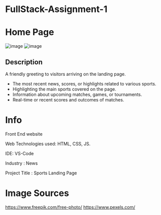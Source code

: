 # FullStack-Assignment-1

# Home Page
![image](https://github.com/BharatKumarG/FullStack-Assignment-1/assets/115140844/f30e0ff6-4f28-42ff-8828-8fcff0b517bd)
![image](https://github.com/BharatKumarG/FullStack-Assignment-1/assets/115140844/3c76d400-63ac-4cf0-878e-86dabb19c6c3)


## Description 
A friendly greeting to visitors arriving on the landing page.

* The most recent news, scores, or highlights related to various sports.
* Highlighting the main sports covered on the page.
* Information about upcoming matches, games, or tournaments.
* Real-time or recent scores and outcomes of matches.

# Info
Front End website

Web Technologies used: HTML, CSS, JS.

IDE: VS-Code

Industry : News

Project Title : Sports Landing Page

# Image Sources
  https://www.freepik.com/free-photo/
  https://www.pexels.com/
  
